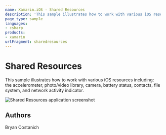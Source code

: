 ```yaml
---
name: Xamarin.iOS - Shared Resources
description: 'This sample illustrates how to work with various iOS resources including: the accelerometer, photo/video library, camera, battery status, contacts,...'
page_type: sample
languages:
- csharp
products:
- xamarin
urlFragment: sharedresources
---
```

# Shared Resources

This sample illustrates how to work with various iOS resources including: the accelerometer, photo/video library, camera, battery status, contacts, file system, and network activity indicator.

![Shared Resources application screenshot](Screenshots/01.png "Shared Resources application screenshot")

## Authors
Bryan Costanich
